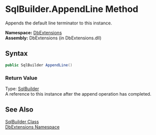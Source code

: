 SqlBuilder.AppendLine Method
============================
Appends the default line terminator to this instance.

**Namespace:** [DbExtensions][1]  
**Assembly:** DbExtensions (in DbExtensions.dll)

Syntax
------

```csharp
public SqlBuilder AppendLine()
```

### Return Value
Type: [SqlBuilder][2]  
A reference to this instance after the append operation has completed.

See Also
--------
[SqlBuilder Class][2]  
[DbExtensions Namespace][1]  

[1]: ../README.md
[2]: README.md